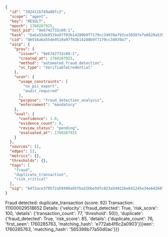```json
{
  "id": "392411b749a86fc2",
  "scope": "agent",
  "key": "RESULT",
  "epoch": 1760287925,
  "host_pid": "9e6742732c60:1",
  "hash": "6a6a55de9519a97f03b14280b9f7179cc34939a793ce30387efe6620a5357965",
  "cid": "QmV16a6a55de9519a97f03b14280b9f7179cc34939a7",
  "aicp": {
    "prov": {
      "issuer": "9e6742732c60:1",
      "created_at": 1760287925,
      "method": "automated_fraud_detection",
      "vc_type": "VerifiableCredential"
    },
    "ucon": {
      "usage_constraints": [
        "no_pii_export",
        "audit_required"
      ],
      "purpose": "fraud_detection_analysis",
      "enforcement": "mandatory"
    },
    "eval": {
      "confidence": 1.0,
      "evidence_count": 0,
      "review_status": "pending",
      "evaluated_at": 1760287925
    }
  },
  "sources": [],
  "edges": [],
  "metrics": {},
  "thresholds": {},
  "tags": [
    "fraud",
    "duplicate_transaction",
    "risk_critical"
  ],
  "sig": "64f2ace3795f2a59490a95fba22bbe59fc023a54922be641245e34e642607da3"
}
```

Fraud detected: duplicate_transaction (score: 92)
Transaction: 111000029518652
Details: {'velocity': {'fraud_detected': True, 'risk_score': 100, 'details': {'transaction_count': 77, 'threshold': 50}}, 'duplicate': {'fraud_detected': True, 'risk_score': 85, 'details': {'duplicate_count': 76, 'first_seen': 1760285763, 'matching_hash': 'e772ab4f6c2a0903'}}}een': 1760285763, 'matching_hash': '565398b77a50d0ac'}}}